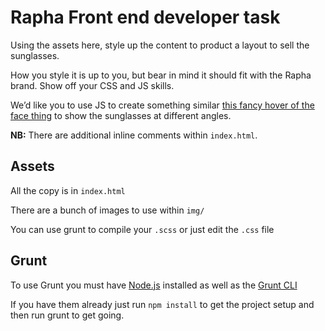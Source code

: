 # Rapha Front end developer task

Using the assets here, style up the content to product a layout to sell the sunglasses. 

How you style it is up to you, but bear in mind it should fit with the Rapha brand. Show off your CSS and JS skills.

We’d like you to use JS to create something similar [this fancy hover of the face thing](http://hankjobenhavn.com/#/eyewear/state) to show the sunglasses at different angles.

**NB:** There are additional inline comments within `index.html`.

## Assets

All the copy is in `index.html`

There are a bunch of images to use within `img/`

You can use grunt to compile your `.scss` or just edit the `.css` file

## Grunt

To use Grunt you must have [Node.js](https://nodejs.org/en/) installed as well as the [Grunt CLI](http://gruntjs.com/getting-started)

If you have them already just run `npm install` to get the project setup and then run grunt to get going.
